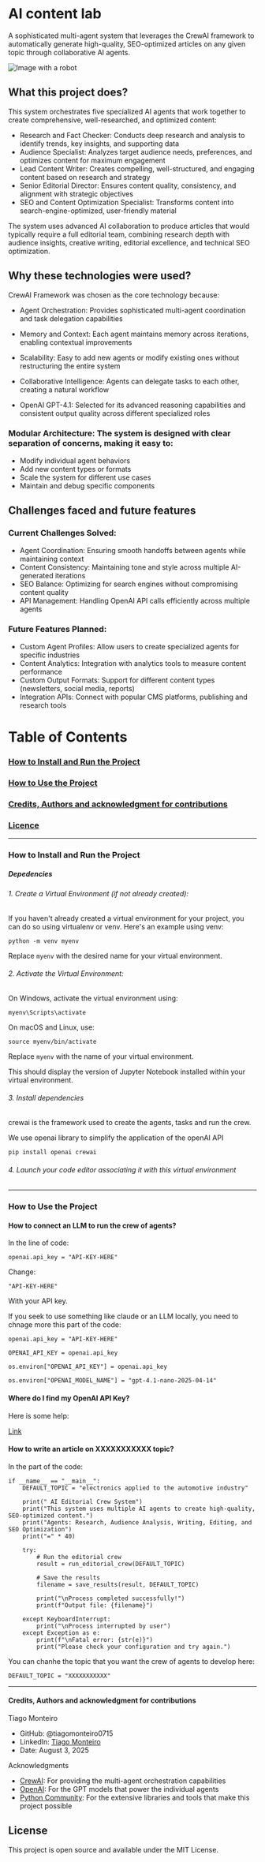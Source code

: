 # AI content lab

A sophisticated multi-agent system that leverages the CrewAI framework to automatically generate high-quality, SEO-optimized articles on any given topic through collaborative AI agents.

![Image with a robot](https://github.com/tiagomonteiro0715/ai-content-lab/blob/main/undraw_artificial-intelligence_fuvd.png)

## What this project does?


This system orchestrates five specialized AI agents that work together to create comprehensive, well-researched, and optimized content:

- Research and Fact Checker: Conducts deep research and analysis to identify trends, key insights, and supporting data
- Audience Specialist: Analyzes target audience needs, preferences, and optimizes content for maximum engagement
- Lead Content Writer: Creates compelling, well-structured, and engaging content based on research and strategy
- Senior Editorial Director: Ensures content quality, consistency, and alignment with strategic objectives
- SEO and Content Optimization Specialist: Transforms content into search-engine-optimized, user-friendly material

The system uses advanced AI collaboration to produce articles that would typically require a full editorial team, combining research depth with audience insights, creative writing, editorial excellence, and technical SEO optimization.

## Why these technologies were used?

CrewAI Framework was chosen as the core technology because:

- Agent Orchestration: Provides sophisticated multi-agent coordination and task delegation capabilities
- Memory and Context: Each agent maintains memory across iterations, enabling contextual improvements
- Scalability: Easy to add new agents or modify existing ones without restructuring the entire system
- Collaborative Intelligence: Agents can delegate tasks to each other, creating a natural workflow

- OpenAI GPT-4.1: Selected for its advanced reasoning capabilities and consistent output quality across different specialized roles

### Modular Architecture: The system is designed with clear separation of concerns, making it easy to:

- Modify individual agent behaviors
- Add new content types or formats
- Scale the system for different use cases
- Maintain and debug specific components


## Challenges faced and future features

### Current Challenges Solved:

- Agent Coordination: Ensuring smooth handoffs between agents while maintaining context
- Content Consistency: Maintaining tone and style across multiple AI-generated iterations
- SEO Balance: Optimizing for search engines without compromising content quality
- API Management: Handling OpenAI API calls efficiently across multiple agents

### Future Features Planned:

- Custom Agent Profiles: Allow users to create specialized agents for specific industries
- Content Analytics: Integration with analytics tools to measure content performance
- Custom Output Formats: Support for different content types (newsletters, social media, reports)
- Integration APIs: Connect with popular CMS platforms, publishing and research tools



# Table of Contents

### [ How to Install and Run the Project ](#How_to_install)

### [ How to Use the Project ](#How_to_use)

### [ Credits, Authors and acknowledgment for contributions ](#credits)

### [ Licence ](#licence)


---

<a name="how_to_install"></a>

### How to Install and Run the Project


##### Depedencies

###### 1. Create a Virtual Environment (if not already created):
If you haven't already created a virtual environment for your project, you can do so using virtualenv or venv. Here's an example using venv:

```
python -m venv myenv
```


Replace ```myenv``` with the desired name for your virtual environment.

###### 2. Activate the Virtual Environment:
On Windows, activate the virtual environment using:

```
myenv\Scripts\activate
```


On macOS and Linux, use:
```
source myenv/bin/activate
```
Replace ```myenv``` with the name of your virtual environment.

This should display the version of Jupyter Notebook installed within your virtual environment.

###### 3. Install dependencies

crewai is the framework used to create the agents, tasks and run the crew.

We use openai library to simplify the application of the openAI API

```
pip install openai crewai
```

###### 4. Launch your code editor associating it with this virtual environment




---

<a name="How_to_use">
  
### How to Use the Project

#### How to connect an LLM to run the crew of agents?

In the line of code:

```
openai.api_key = "API-KEY-HERE"

```

Change:

```
"API-KEY-HERE"
```

With your API key.

If you seek to use something like claude or an LLM locally, you need to chnage more this part of the code:

```
openai.api_key = "API-KEY-HERE"

OPENAI_API_KEY = openai.api_key

os.environ["OPENAI_API_KEY"] = openai.api_key

os.environ["OPENAI_MODEL_NAME"] = "gpt-4.1-nano-2025-04-14"
```

#### Where do I find my OpenAI API Key?

Here is some help:

[Link](https://help.openai.com/en/articles/4936850-where-do-i-find-my-openai-api-key)


#### How to write an article on XXXXXXXXXXX topic?

In the part of the code:

```
if __name__ == "__main__":
    DEFAULT_TOPIC = "electronics applied to the automotive industry"
    
    print(" AI Editorial Crew System")
    print("This system uses multiple AI agents to create high-quality, SEO-optimized content.")
    print("Agents: Research, Audience Analysis, Writing, Editing, and SEO Optimization")
    print("=" * 40)
    
    try:
        # Run the editorial crew
        result = run_editorial_crew(DEFAULT_TOPIC)
        
        # Save the results
        filename = save_results(result, DEFAULT_TOPIC)
        
        print("\nProcess completed successfully!")
        print(f"Output file: {filename}")
        
    except KeyboardInterrupt:
        print("\nProcess interrupted by user")
    except Exception as e:
        print(f"\nFatal error: {str(e)}")
        print("Please check your configuration and try again.")
```

You can chanhe the topic that you want the crew of agents to develop here:

```
DEFAULT_TOPIC = "XXXXXXXXXXX"
```



---

<a name="credits">

#### Credits, Authors and acknowledgment for contributions

Tiago Monteiro

- GitHub: @tiagomonteiro0715
- LinkedIn: [Tiago Monteiro](https://www.linkedin.com/in/tiago-monteiro-/)
- Date: August 3, 2025

Acknowledgments

- [CrewAI](https://www.crewai.com/): For providing the multi-agent orchestration capabilities
- [OpenAI](https://openai.com/): For the GPT models that power the individual agents
- [Python Community](https://www.python.org/): For the extensive libraries and tools that make this project possible


<a name="licence">
  
## License
This project is open source and available under the MIT License.
